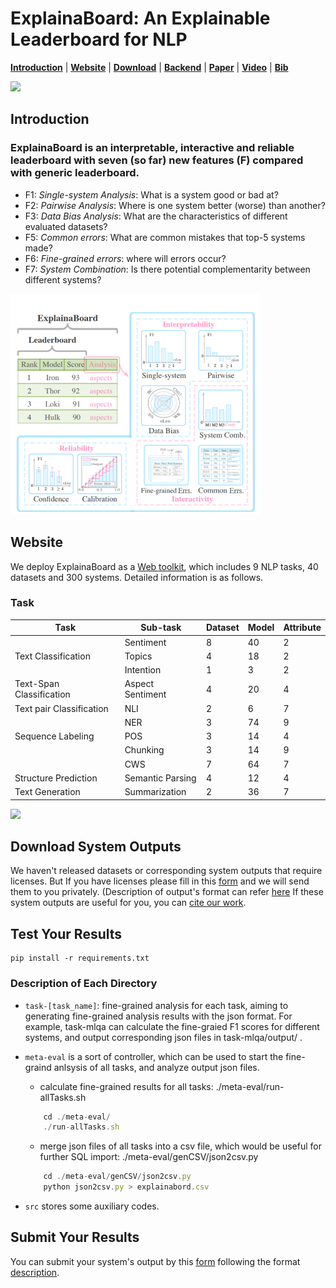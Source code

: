 # ExplainaBoard: An Explainable Leaderboard for NLP

[**Introduction**](##introduction) | 
[**Website**](#website) |
[**Download**](#download-system-outputs) |
[**Backend**](#test-your-results) |
[**Paper**](https://arxiv.org/pdf/2104.06387.pdf) |
[**Video**](https://www.youtube.com/watch?v=3X6NgpbN_GU) |
[**Bib**](http://explainaboard.nlpedia.ai/explainaboard.bib)


<img src="./fig/logo-full-v2.png" width="800" class="center">

## Introduction
### ExplainaBoard is an interpretable, interactive and reliable leaderboard with seven (so far) new features (F) compared with generic leaderboard.
* F1: *Single-system Analysis*: What is a system good or bad at?
* F2: *Pairwise Analysis*: Where is one system better (worse) than another?
* F3: *Data Bias Analysis*: What are the characteristics of different evaluated datasets?
* F5: *Common errors*: What are common mistakes that top-5 systems made?
* F6: *Fine-grained errors*: where will errors occur?
* F7: *System Combination*: Is there potential complementarity between different systems?


<img src="./fig/intro.png" width="400" class="center">






## Website
We deploy ExplainaBoard as a [Web toolkit](http://explainaboard.nlpedia.ai/), which includes 9 NLP tasks, 
40 datasets and 300 systems. Detailed information is as follows.

### Task 

| Task                     | Sub-task         | Dataset | Model | Attribute | 
|--------------------------|------------------|---------|-------|-----------|  
|				           | Sentiment		  | 8       | 40    | 2         |
| Text Classification      | Topics           | 4       | 18    | 2         |
|					       | Intention        | 1       | 3     | 2         |
| Text-Span Classification | Aspect Sentiment | 4       | 20    | 4         |
| Text pair Classification | NLI              | 2       | 6     | 7         |
|                          | NER              | 3       | 74    | 9         |
| Sequence Labeling	       | POS              | 3       | 14    | 4         |	
| 					       | Chunking         | 3       | 14    | 9         |
| 					       | CWS              | 7       | 64    | 7         |
| Structure Prediction     | Semantic Parsing | 4       | 12    | 4         | 
| Text Generation          | Summarization    | 2       | 36    | 7         | 

<img src="./fig/demo.gif" width="800" class="center">


## Download System Outputs
We haven't released datasets or corresponding system outputs that require licenses. But If you have licenses please fill in this [form](https://docs.google.com/forms/d/1rl7dgOTroT4hazUsd8CaSbGPKFbo2HNOO5pFBsM8IY0/edit) and we will send them to you privately. (Description of output's format can refer [here](https://github.com/neulab/ExplainaBoard/tree/main/output_format)
If these system outputs are useful for you, you can [cite our work](http://explainaboard.nlpedia.ai/explainaboard.bib).



## Test Your Results
```
pip install -r requirements.txt
```

### Description of Each Directory
* `task-[task_name]`: fine-grained analysis for each task, 
  aiming to generating fine-grained analysis results with the json format.
  For example, task-mlqa can calculate the fine-graied F1 scores for different systems,
  and output corresponding json files in task-mlqa/output/ .
  
* `meta-eval` is a sort of controller, which can be used to start the fine-graind anlsysis of all
tasks, and analyze output json files.

    - calculate fine-grained results for all tasks: ./meta-eval/run-allTasks.sh
    ```js
        cd ./meta-eval/
        ./run-allTasks.sh
     ```
  
    - merge json files of all tasks into a csv file, which would be useful for further SQL import:
    ./meta-eval/genCSV/json2csv.py
  
    ```js
        cd ./meta-eval/genCSV/json2csv.py
        python json2csv.py > explainabord.csv
    ```

* `src` stores some auxiliary codes.

## Submit Your Results
You can submit your system's output by this [form](https://docs.google.com/forms/d/e/1FAIpQLSdb_3PPRTXXjkl9MWUeVLc8Igw0eI-EtOrU93i6B61X9FRJKg/viewform) following the format [description](https://github.com/neulab/ExplainaBoard/tree/main/output_format).


